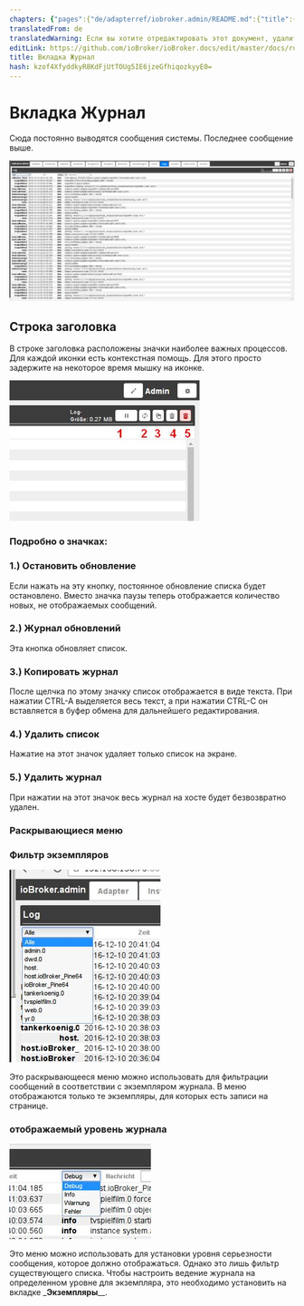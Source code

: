 ```yaml
---
chapters: {"pages":{"de/adapterref/iobroker.admin/README.md":{"title":{"de":"no title"},"content":"de/adapterref/iobroker.admin/README.md"},"de/adapterref/iobroker.admin/admin/tab-adapters.md":{"title":{"de":"Der Reiter Adapter"},"content":"de/adapterref/iobroker.admin/admin/tab-adapters.md"},"de/adapterref/iobroker.admin/admin/tab-instances.md":{"title":{"de":"Der Reiter Instanzen"},"content":"de/adapterref/iobroker.admin/admin/tab-instances.md"},"de/adapterref/iobroker.admin/admin/tab-objects.md":{"title":{"de":"Der Reiter Objekte"},"content":"de/adapterref/iobroker.admin/admin/tab-objects.md"},"de/adapterref/iobroker.admin/admin/tab-states.md":{"title":{"de":"Der Reiter Zustände"},"content":"de/adapterref/iobroker.admin/admin/tab-states.md"},"de/adapterref/iobroker.admin/admin/tab-groups.md":{"title":{"de":"Der Reiter Gruppen"},"content":"de/adapterref/iobroker.admin/admin/tab-groups.md"},"de/adapterref/iobroker.admin/admin/tab-users.md":{"title":{"de":"Der Reiter Benutzer"},"content":"de/adapterref/iobroker.admin/admin/tab-users.md"},"de/adapterref/iobroker.admin/admin/tab-events.md":{"title":{"de":"Der Reiter Ereignisse"},"content":"de/adapterref/iobroker.admin/admin/tab-events.md"},"de/adapterref/iobroker.admin/admin/tab-hosts.md":{"title":{"de":"Der Reiter Hosts"},"content":"de/adapterref/iobroker.admin/admin/tab-hosts.md"},"de/adapterref/iobroker.admin/admin/tab-enums.md":{"title":{"de":"Der Reiter Aufzählungen"},"content":"de/adapterref/iobroker.admin/admin/tab-enums.md"},"de/adapterref/iobroker.admin/admin/tab-log.md":{"title":{"de":"Der Reiter Log"},"content":"de/adapterref/iobroker.admin/admin/tab-log.md"},"de/adapterref/iobroker.admin/admin/tab-system.md":{"title":{"de":"Die Systemeinstellungen"},"content":"de/adapterref/iobroker.admin/admin/tab-system.md"}}}
translatedFrom: de
translatedWarning: Если вы хотите отредактировать этот документ, удалите поле «translationFrom», в противном случае этот документ будет снова автоматически переведен
editLink: https://github.com/ioBroker/ioBroker.docs/edit/master/docs/ru/adapterref/iobroker.admin/tab-log.md
title: Вкладка Журнал
hash: kzof4XfyddkyR8KdFjUtTOUg5IE6jzeGfhiqozkyyE0=
---
```

# Вкладка Журнал
Сюда постоянно выводятся сообщения системы.
Последнее сообщение выше.

![](../../../de/adapterref/iobroker.admin/img/tab-log_01.jpg)

## Строка заголовка
В строке заголовка расположены значки наиболее важных процессов.
Для каждой иконки есть контекстная помощь. Для этого просто задержите на некоторое время мышку на иконке.

![](../../../de/adapterref/iobroker.admin/img/tab-log_icons.jpg)

### **Подробно о значках:**
### **1.) Остановить обновление**
Если нажать на эту кнопку, постоянное обновление списка будет остановлено.
Вместо значка паузы теперь отображается количество новых, не отображаемых сообщений.

### **2.) Журнал обновлений**
Эта кнопка обновляет список.

### **3.) Копировать журнал**
После щелчка по этому значку список отображается в виде текста. При нажатии CTRL-A выделяется весь текст, а при нажатии CTRL-C он вставляется в буфер обмена для дальнейшего редактирования.

### **4.) Удалить список**
Нажатие на этот значок удаляет только список на экране.

### **5.) Удалить журнал**
При нажатии на этот значок весь журнал на хосте будет безвозвратно удален.

### Раскрывающиеся меню
### **Фильтр экземпляров**
![](../../../de/adapterref/iobroker.admin/img/tab-log_instances.jpg)

Это раскрывающееся меню можно использовать для фильтрации сообщений в соответствии с экземпляром журнала.
В меню отображаются только те экземпляры, для которых есть записи на странице.

### **отображаемый уровень журнала**
![](../../../de/adapterref/iobroker.admin/img/tab-log_loglevel.jpg)

Это меню можно использовать для установки уровня серьезности сообщения, которое должно отображаться.
Однако это лишь фильтр существующего списка. Чтобы настроить ведение журнала на определенном уровне для экземпляра, это необходимо установить на вкладке _**Экземпляры**__.